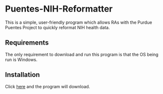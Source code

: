# Puentes-NIH-Reformatter
This is a simple, user-friendly program which allows RAs with the Purdue Puentes Project to quickly reformat NIH health data.

## Requirements
The only requirement to download and run this program is that the OS being run is Windows.

## Installation
Click [here](https://minhaskamal.github.io/DownGit/#/home?url=https://github.com/Reis-McMillan/Puentes-NIH-Reformatter/blob/304e2486813fe01cfb1c5f2885f01cd88b8cc930/dist/main.exe) and the program will download.
